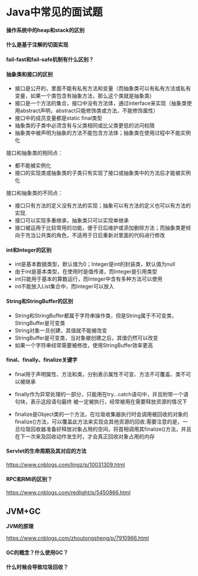 # Java中常见的面试题



#### 操作系统中的heap和stack的区别



#### 什么是基于注解的切面实现



#### fail-fast和fail-safe机制有什么区别？



#### 抽象类和接口的区别

- 接口是公开的，里面不能有私有方法和变量（而抽象类可以有私有方法或私有变量，如果一个类包含有抽象方法，那么这个类就是抽象类）
- 接口是一个方法的集合，接口中没有方法体，通过interface来实现（抽象类使用abstract声明，abstract只能修饰类或方法，不能修饰属性）
- 接口中的成员变量都是static final类型
- 抽象类的子类中必须含有与父类相同或比父类更低的访问权限
- 抽象类中被声明为抽象的方法不能包含方法体；抽象类在使用过程中不能实例化

接口和抽象类的相同点：

- 都不能被实例化
- 接口的实现类或抽象类的子类只有实现了接口或抽象类中的方法后才能被实例化

接口和抽象类的不同点：

- 接口只有方法的定义没有方法的实现；抽象可以有方法的定义也可以有方法的实现.
- 接口可以实现多重继承，抽象类只可以实现单继承
- 接口被运用于比较常用的功能，便于日后维护或添加删除方法；而抽象类更倾向于充当公共类的角色，不适用于日后重新对里面的代码进行修改

#### int和Integer的区别

- int是基本数据类型，默认值为0；Integer是int的封装类，默认值为null
- 由于int是基本类型，在使用时是值传递，而Integer是引用类型
- int只能用于基本的算数运行，而Integer中含有多种方法可以使用
- int不能放入List集合中，而Integer可以放入

#### String和StringBuffer的区别

- String和StringBuffer都属于字符串操作类，但是String属于不可变类，StringBuffer是可变类
- String对象一旦创建，其值就不能被改变
- StringBuffer是可变类，当对象被创建之后，其值仍然可以改变
- 如果一个字符串经常需要被修改，使用StringBuffer效率更高

#### final、finally、finalize关键字

- final用于声明属性、方法和类，分别表示属性不可变、方法不可覆盖、类不可以被继承

- finally作为异常处理的一部分，只能用在try...catch语句中，并且附带一个语句块，表示这段语句最终 被一定被执行，经常被用在需要释放资源的情况下
- finalize是Object类的一个方法，在垃圾收集器执行时会调用被回收的对象的finalize()方法，可以覆盖此方法来实现会其他资源的回收.需要注意的是，一旦垃圾回收器准备好释放对象占用的空间，将首相调用其finalize()方法，并且在下一次来及回收动作发生时，才会真正回收对象占用的内存



#### Servlet的生命周期及其对应的方法

https://www.cnblogs.com/lingz/p/10031309.html

#### RPC和RMI的区别？

https://www.cnblogs.com/redlight/p/5450866.html

## JVM+GC

**JVM的原理**

https://www.cnblogs.com/zhoutongsheng/p/7910966.html

#### GC的概念？什么使用GC？



#### 什么时候会导致垃圾回收？





















